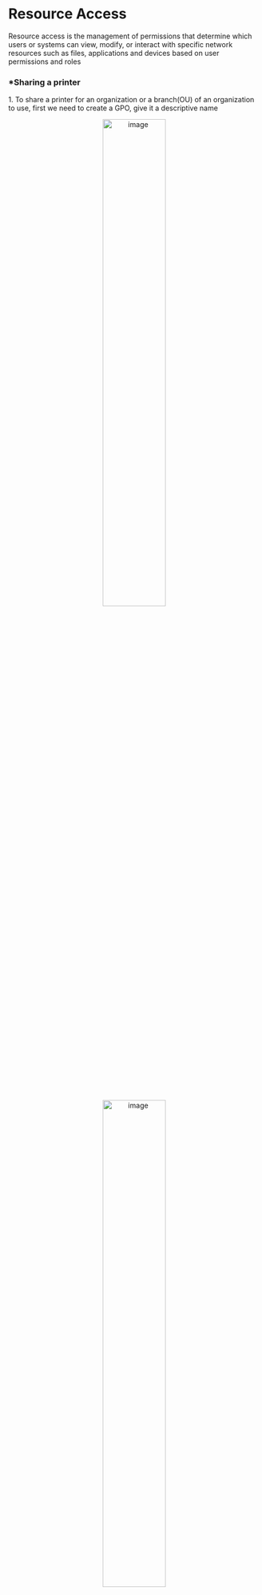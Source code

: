 <h1>Resource Access</h1>
<p>Resource access is the management of permissions that determine which users or systems can view, modify, or interact with specific network resources such as files, applications and devices based on user permissions and roles</p>

<h3>*Sharing a printer</h3>
<p>1. To share a printer for an organization or a branch(OU) of an organization to use, first we need to create a GPO, give it a descriptive name</p>
<p align="center"><img src="https://i.imgur.com/gNpXx1P.png" height="50%" width="50%" alt="image"/>
<p align="center"><img src="https://i.imgur.com/wmWqfjM.png" height="50%" width="50%" alt="image"/>
  
<p>2. Link the GPO to the OU by right-clicking on the OU, then click on Link an existing GPO and Select the policy created for this and click OK</p>
<p align="center"><img src="https://i.imgur.com/GsWetGy.png" height="50%" width="50%" alt="image"/>
<p align="center"><img src="https://i.imgur.com/UvYBJDb.png" height="50%" width="50%" alt="image"/>

<p>3. Next, make sure the Print Management is installed on the server.</p>
<p align="center"><img src="https://i.imgur.com/6IBbJZJ.png" height="50%" width="50%" alt="image"/>

<p><b>Note: If Print management is not installed, you can click Add roles and Features from the server manager dashboard, then select the Print and documenet service to install the print server.</b></p>
<p align="center"><img src="https://i.imgur.com/aT7xLO8.png" height="50%" width="50%" alt="image"/>

<p>4. For the purpose of the project, I downloaded the HP Universal Print Driver for WindowsPCL6(64-bit)</p>
<p align="center"><img src="https://i.imgur.com/ypB3hrs.png" height="50%" width="50%" alt="image"/>    

<p>5. Open the Print Management interface, go to Print Server>Drivers>Add Driver</p>
<p align="center"><img src="https://i.imgur.com/Uju5kFO.png" height="50%" width="50%" alt="image"/>

<p>6. On the Add Printer Driver Wizard page, click NEXT</p>
<p align="center"><img src="https://i.imgur.com/Ql7vTK9.png" height="50%" width="50%" alt="image"/>

<p>7. On the Add Printer Driver Wizard>Processor Selection page, leave it at default and click NEXT</p>
<p align="center"><img src="https://i.imgur.com/a5nn407.png" height="50%" width="50%" alt="image"/>

<p>8. On the Add Printer Driver Wizard>Printer Driver Selection page, click on Have Disk</p>
<p align="center"><img src="https://i.imgur.com/d1OoErM.png" height="50%" width="50%" alt="image"/>

<p>9. On the Install from disk page, click on Browse</p>
<p align="center"><img src="https://i.imgur.com/bP3Ig7B.png" height="50%" width="50%" alt="image"/>

<p>10. Locate the print driver file and click open</p>
<p align="center"><img src="https://i.imgur.com/8xkXEtD.png" height="50%" width="50%" alt="image"/>
<p align="center"><img src="https://i.imgur.com/pa9CpGY.png" height="50%" width="50%" alt="image"/>

<p>11. On the Add Printer Driver Wizard>Printer Driver Selection page, you can see the HP Universal Printing PCL6(v7.2.0) is listed, click NEXT.</p>
<p align="center"><img src="https://i.imgur.com/6x8Miy2.png" height="50%" width="50%" alt="image"/>

<p>12. On the Add Printer Driver Wizard>Completing the Add Printer Driver Wizard page, just click FINISH</p>
<p align="center"><img src="https://i.imgur.com/XiB0uvU.png" height="50%" width="50%" alt="image"/>

<p>13. Next, we add a printer. On the Print management interface, right-click on printer, click on Add printer</p>
<p align="center"><img src="https://i.imgur.com/vpBAqzU.png" height="50%" width="50%" alt="image"/>

<p>14. On the Network Printer Installation wizard>Printer Installation, leave it at default and click NEXT</p>
<p align="center"><img src="https://i.imgur.com/iIVYnSg.png" height="50%" width="50%" alt="image"/>

<p>15. On the Network Printer Installation wizard>Printer Address page, add an IP address, click NEXT</p>
<p align="center"><img src="https://i.imgur.com/bQzD1eX.png" height="50%" width="50%" alt="image"/>

<p>16. On the Network Printer Installation wizard>Additional port information required page, you can select the device type from the dropdown and click NEXT</p>
<p align="center"><img src="https://i.imgur.com/ZO60rRX.png" height="50%" width="50%" alt="image"/>

<p>17. On the Network Printer Installation wizard>Print Driver page, select use an existing printer driver on the computer and from the dropdown select the earlier downloaded driver and click NEXT</p>
<p align="center"><img src="https://i.imgur.com/lDYazsq.png" height="50%" width="50%" alt="image"/>

<p>18. On the Network Printer Installation wizard>Printer Name and Sharing Settings, Input a share name and click NEXT</p>
<p align="center"><img src="https://i.imgur.com/9Fzg9TJ.png" height="50%" width="50%" alt="image"/>

<p>19. On the Network Printer Installation wizard>Printer Found page, click NEXT</p>
<p align="center"><img src="https://i.imgur.com/wF5Gs3p.png" height="50%" width="50%" alt="image"/>

<p>20. On the Network Printer Installation wizard>Completing the Network Printer Installation Wizard page, click FINISH</p>
<p align="center"><img src="https://i.imgur.com/rQ9iQYP.png" height="50%" width="50%" alt="image"/>

<p>21. Back on the Print Management interface, under the Print Server, click on printers, from the list of printers, right-click on the one we just added and select Deploy with Group Policy</p>
<p align="center"><img src="https://i.imgur.com/UzDQmwq.png" height="50%" width="50%" alt="image"/>

<p>22. On the Deploy with group policy page, click browse to select the Printer Policy GPO earlier created, select “The Computers that this GPO applies to(per machine) checkbox then click Add. After this is done, click Apply and then OK.</p>
<p align="center"><img src="https://i.imgur.com/6px5OJB.png" height="50%" width="50%" alt="image"/>

<p>23. After all the steps, We need to force this update, open powershell and type in <b><i>“gpudate /force”</i></b></p>
<p align="center"><img src="https://i.imgur.com/Pr6mToq.png" height="50%" width="50%" alt="image"/>

<p>24. To confirm client computers in OU can discover this printer, go to control panel>hardware and sound>devices and printer, and there we found it. One can also go to notepad and click on print to check if the printer is part of the options</p>
<p align="center"><img src="https://i.imgur.com/1QVKxHO.png" height="50%" width="50%" alt="image"/>

<p><b>NOTE: You need to also List printer in Directory. To do this, expand Print Servers >Printer, then right-click on the printers, go to properties, enable the List in Directory checkbox, click Apply and OK</b></p>
<p align="center"><img src="https://i.imgur.com/ixqf8V5.png" height="50%" width="50%" alt="image"/>

<br>
<br>

<h3>*Configuring a Shared Folder and Accessing it by a specific Group</h3>
<p>To create a shared folder for a department and map the drive to increase work efficiencies among staff, do the following;</p>
<p>1. To create a share on the server, click on Files and storage services on the server manager</p>
<p align="center"><img src="https://i.imgur.com/h4dnFIX.png" height="50%" width="50%" alt="image"/>

<p>2. Then click on Shares, from the Shares page, click on Tasks, then New Share</p>
<p align="center"><img src="https://i.imgur.com/Ph3CHEI.png" height="50%" width="50%" alt="image"/>

<p>3. On the New Share Wizard>Select Profile for this share page, select SMB Share - Quick, then click NEXT</p>
<p align="center"><img src="https://i.imgur.com/E6DFj70.png" height="50%" width="50%" alt="image"/>

<p>4. On the New Share Wizard>Select the Server and Path for this share, make sure your server is selected and also select the drive you want to put this share on, then click NEXT</p>
<p align="center"><img src="https://i.imgur.com/KY3s8EZ.png" height="50%" width="50%" alt="image"/>

<p>5. On the New Share Wizard>Specify Share Name page, type it a descriptive share name, this will automatically create a path with the name, then click NEXT</p>
<p align="center"><img src="https://i.imgur.com/ZHmChzP.png" height="50%" width="50%" alt="image"/>

<p>6. On the New Share Wizard>Configure Share Settings page, leave it at default and click NEXT</p>
<p align="center"><img src="https://i.imgur.com/4uZEJ15.png" height="50%" width="50%" alt="image"/>

<p>7. On the Advance security settings for the share created, disable the heritable and remove all users listed except Administrators.</p>
<p align="center"><img src="https://i.imgur.com/Xuod1GS.png" height="50%" width="50%" alt="image"/>

<p>8. Then click Add, it takes you to the “Permission Entry” page, click the Principal</p>
<p align="center"><img src="https://i.imgur.com/btRxDxN.png" height="50%" width="50%" alt="image"/>

<p>9. A pop up page is opened - Select user, computer, service account or group, type the Security group or OU or user you want to add, then click check names and OK.</p>
<p align="center"><img src="https://i.imgur.com/CFRiZqn.png" height="50%" width="50%" alt="image"/>

<p>10. Back on the permission entry page, on the basic permission interface, select full control, then click OK</p>
<p align="center"><img src="https://i.imgur.com/YgnouyW.png" height="50%" width="50%" alt="image"/>

<p>11. On the Advanced Security Settings for the Share, click Apply and OK </p>
<p align="center"><img src="https://i.imgur.com/gb58r4f.png" height="50%" width="50%" alt="image"/>

<p>12. Back on the New Share Wizard>Specify Permissions to control access page, the security group is now listed, click NEXT </p>
<p align="center"><img src="https://i.imgur.com/AhsiOiv.png" height="50%" width="50%" alt="image"/>

<p>13. On the New Share Wizard>Confirm Selections page, click Create</p>
<p align="center"><img src="https://i.imgur.com/HnnNYlR.png" height="50%" width="50%" alt="image"/>

<p>14. On the New Share Wizard>View results page, click Close</p>
<p align="center"><img src="https://i.imgur.com/XkuS0mA.png" height="50%" width="50%" alt="image"/>

<p>15. Back to the Group Policy Management, right-click Group Policy Object, then New</p>
<p align="center"><img src="https://i.imgur.com/IpAWsZu.png" height="50%" width="50%" alt="image"/>

<p>16. Put in a descriptive name, then click OK</p>
<p align="center"><img src="https://i.imgur.com/zvh0H6R.png" height="50%" width="50%" alt="image"/>

<p>17. On the Group Policy Management>Group Policy Object, right-click on the policy and go to edit</p>
<p align="center"><img src="https://i.imgur.com/mMBibFu.png" height="50%" width="50%" alt="image"/>

<p>18. On the Group Policy Management Editor, go to this path <b><i>User configuration>Preferences>Windows Settings>Drive Maps>New>Mapped Drive</i></b> and this opens up the New drive properties</p>
<p align="center"><img src="https://i.imgur.com/8zNyEAy.png" height="50%" width="50%" alt="image"/>

<p>19. On the New drive properties>general tab, leave the action, add the network location of the drive, put in a label as  to describe the drive, then select a drive letter. </p>
<p align="center"><img src="https://i.imgur.com/DMP2MQl.png" height="50%" width="50%" alt="image"/>

<p>20. On the New drive properties>Common tab, select Item-level targeting</p>
<p align="center"><img src="https://i.imgur.com/oz5jLTr.png" height="50%" width="50%" alt="image"/>

<p>21. On the targeting editor page, go through the dropdown and select security group</p>
<p align="center"><img src="https://i.imgur.com/qshWfcQ.png" height="50%" width="50%" alt="image"/>

<p>22. This opens up the group box, click to browse</p>
<p align="center"><img src="https://i.imgur.com/Xf1RBDt.png" height="50%" width="50%" alt="image"/>

<p>23. On the Select group page, type the security group, click check names and then click OK</p>
<p align="center"><img src="https://i.imgur.com/3qTKhTy.png" height="50%" width="50%" alt="image"/>

<p>24. Back to the targeting editor page, the security group is now listed, click OK</p>
<p align="center"><img src="https://i.imgur.com/xMKeLFd.png" height="50%" width="50%" alt="image"/>

<p>25. Back to the Drive properties’ page, click Apply and OK</p>
<p align="center"><img src="https://i.imgur.com/pGIWXB0.png" height="50%" width="50%" alt="image"/>

<p>26. Now to link this policy to an OU, back on the group policy management page, right-click on the OU and click on Link an existing GPO</p>
<p align="center"><img src="https://i.imgur.com/EYBfbi9.png" height="50%" width="50%" alt="image"/>

<p>27. On the Select GPO page, click on the policy then click OK</p>
<p align="center"><img src="https://i.imgur.com/uDdFBlz.png" height="50%" width="50%" alt="image"/>

<p>28. 28.To confirm, log in to one of the computers in that OU and go to file explorer, the drive will be there. </p>
<p><b>Note - It might be required for you to restart the computer in the OU first.</b></p>
<p align="center"><img src="https://i.imgur.com/xDTPL5u.png" height="50%" width="50%" alt="image"/>

<br>
